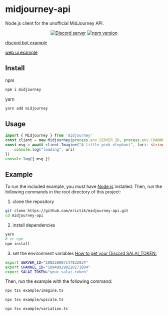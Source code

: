 # midjourney-api

Node.js client for the unofficial MidJourney API.
<div align="center">
	<p>
		<a href="https://discord.gg/dP95gZ8z"><img src="https://img.shields.io/discord/1082500871478329374?color=5865F2&logo=discord&logoColor=white" alt="Discord server" /></a>
		<a href="https://www.npmjs.com/package/midjourney"><img src="https://img.shields.io/npm/v/midjourney.svg?maxAge=3600" alt="npm version" /></a>
	</p>
</div>

[discord bot example](https://github.com/erictik/midjourney-discord-wrapper/)

[web ui example](https://github.com/erictik/midjourney-ui/)


## Install

npm

```bash
npm i midjourney
```

yarn

```bash
yarn add midjourney
```

## Usage

```typescript
import { Midjourney } from 'midjourney'
const client = new Midjourney(process.env.SERVER_ID, process.env.CHANNEL_ID, process.env.SALAI_TOKEN)
const msg = await client.Imagine("A little pink elephant", (uri: string) => {
    console.log("loading", uri)
})
console.log({ msg })
```

## Example

To run the included example, you must have [Node.js](https://nodejs.org/en/) installed. Then, run the following commands in the root directory of this project:

1. clone the repository

```bash
git clone https://github.com/erictik/midjourney-api.git
cd midjourney-api
```

2. install dependencies

```bash
yarn
# or npm
npm install
```

3. set the environment variables
   [How to get your Discord SALAI_TOKEN:](https://www.androidauthority.com/get-discord-token-3149920/)

```bash
export SERVER_ID="108250087147832934"
export CHANNEL_ID="109489299228171884"
export SALAI_TOKEN="your-salai-token"
```

Then, run the example with the following command:

```bash
npx tsx example/imagine.ts
```
```bash
npx tsx example/upscale.ts
```
```bash
npx tsx example/variation.ts
```
